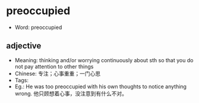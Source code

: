 # preoccupied

- Word: preoccupied

## adjective

- Meaning: thinking and/or worrying continuously about sth so that you do not pay attention to other things
- Chinese: 专注；心事重重；一门心思
- Tags: 
- Eg.: He was too preoccupied with his own thoughts to notice anything wrong. 他只顾想着心事，没注意到有什么不对。

